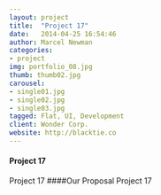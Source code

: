 ```yaml
---
layout: project
title:  "Project 17"
date:   2014-04-25 16:54:46
author: Marcel Newman
categories:
- project
img: portfolio_08.jpg
thumb: thumb02.jpg
carousel:
- single01.jpg
- single02.jpg
- single03.jpg
tagged: Flat, UI, Development
client: Wonder Corp.
website: http://blacktie.co
---
```

#### Project 17
Project 17
####Our Proposal
Project 17